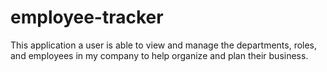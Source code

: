 # employee-tracker
This application a user is able to view and manage the departments, roles, and employees in my company to help organize and plan their business.
